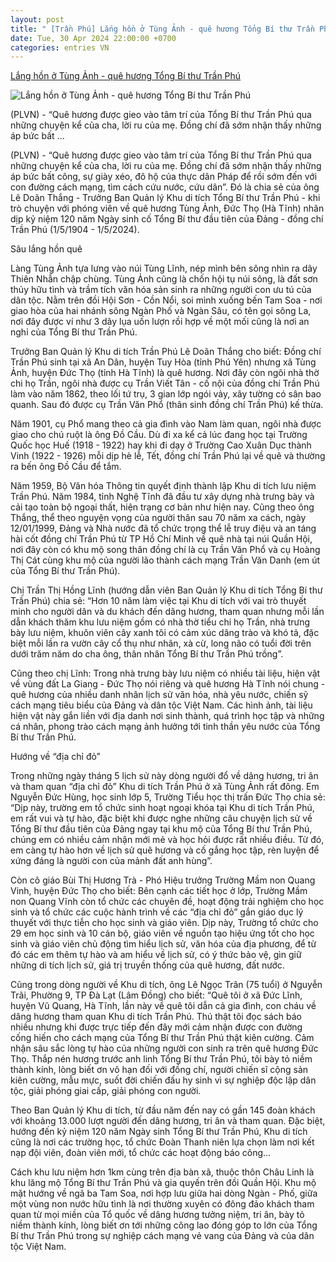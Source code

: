```yaml
---
layout: post
title: " [Trần Phú] Lắng hồn ở Tùng Ảnh - quê hương Tổng Bí thư Trần Phú"
date: Tue, 30 Apr 2024 22:00:00 +0700
categories: entries VN
---
```

[Lắng hồn ở Tùng Ảnh - quê hương Tổng Bí thư Trần Phú](https://baophapluat.vn/lang-hon-o-tung-anh-que-huong-tong-bi-thu-tran-phu-post511190.html)

![Lắng hồn ở Tùng Ảnh - quê hương Tổng Bí thư Trần Phú](https://image.baophapluat.vn/1200x630/Uploaded/2024/vngtsu/2024_04_29/anh-1-7502.jpg)

(PLVN) - “Quê hương được gieo vào tâm trí của Tổng Bí thư Trần Phú qua những chuyện kể của cha, lời ru của mẹ. Đồng chí đã sớm nhận thấy những áp bức bất ...

(PLVN) - “Quê hương được gieo vào tâm trí của Tổng Bí thư Trần Phú qua những chuyện kể của cha, lời ru của mẹ. Đồng chí đã sớm nhận thấy những áp bức bất công, sự giày xéo, đô hộ của thực dân Pháp để rồi sớm đến với con đường cách mạng, tìm cách cứu nước, cứu dân”. Đó là chia sẻ của ông Lê Doãn Thắng - Trưởng Ban Quản lý Khu di tích Tổng Bí thư Trần Phú - khi trò chuyện với phóng viên về quê hương Tùng Ảnh, Đức Thọ (Hà Tĩnh) nhân dịp kỷ niệm 120 năm Ngày sinh cố Tổng Bí thư đầu tiên của Đảng - đồng chí Trần Phú (1/5/1904 - 1/5/2024).

Sâu lắng hồn quê

Làng Tùng Ảnh tựa lưng vào núi Tùng Lĩnh, nép mình bên sông nhìn ra dãy Thiên Nhẫn chập chùng. Tùng Ảnh cũng là chốn hội tụ núi sông, là đất sơn thủy hữu tình và trầm tích văn hóa sản sinh ra những người con ưu tú của dân tộc. Nằm trên đồi Hội Sơn - Cồn Nổi, soi mình xuống bến Tam Soa - nơi giao hòa của hai nhánh sông Ngàn Phố và Ngàn Sâu, có tên gọi sông La, nơi đây được ví như 3 dãy lụa uốn lượn rồi hợp về một mối cũng là nơi an nghỉ của Tổng Bí thư Trần Phú.

Trưởng Ban Quản lý Khu di tích Trần Phú Lê Doãn Thắng cho biết: Đồng chí Trần Phú sinh tại xã An Dân, huyện Tuy Hòa (tỉnh Phú Yên) nhưng xã Tùng Ảnh, huyện Đức Thọ (tỉnh Hà Tĩnh) là quê hương. Nơi đây còn ngôi nhà thờ chi họ Trần, ngôi nhà được cụ Trần Viết Tân - cố nội của đồng chí Trần Phú làm vào năm 1862, theo lối tứ trụ, 3 gian lớp ngói vảy, xây tường có sân bao quanh. Sau đó được cụ Trần Văn Phổ (thân sinh đồng chí Trần Phú) kế thừa.

Năm 1901, cụ Phổ mang theo cả gia đình vào Nam làm quan, ngôi nhà được giao cho chú ruột là ông Đồ Cầu. Dù đi xa kể cả lúc đang học tại Trường Quốc học Huế (1918 - 1922) hay khi đi dạy ở Trường Cao Xuân Dục thành Vinh (1922 - 1926) mỗi dịp hè lễ, Tết, đồng chí Trần Phú lại về quê và thường ra bến ông Đồ Cầu để tắm.

Năm 1959, Bộ Văn hóa Thông tin quyết định thành lập Khu di tích lưu niệm Trần Phú. Năm 1984, tỉnh Nghệ Tĩnh đã đầu tư xây dựng nhà trưng bày và cải tạo toàn bộ ngoại thất, hiện trạng cơ bản như hiện nay. Cũng theo ông Thắng, thể theo nguyện vọng của người thân sau 70 năm xa cách, ngày 12/01/1999, Đảng và Nhà nước đã tổ chức trọng thể lễ truy điệu và an táng hài cốt đồng chí Trần Phú từ TP Hồ Chí Minh về quê nhà tại núi Quần Hội, nơi đây còn có khu mộ song thân đồng chí là cụ Trần Văn Phổ và cụ Hoàng Thị Cát cùng khu mộ của người lão thành cách mạng Trần Văn Danh (em út của Tổng Bí thư Trần Phú).

Chị Trần Thị Hồng Lĩnh (hướng dẫn viên Ban Quản lý Khu di tích Tổng Bí thư Trần Phú) chia sẻ: “Hơn 10 năm làm việc tại Khu di tích với vai trò thuyết minh cho người dân và du khách đến dâng hương, tham quan nhưng mỗi lần dẫn khách thăm khu lưu niệm gồm có nhà thờ tiểu chi họ Trần, nhà trưng bày lưu niệm, khuôn viên cây xanh tôi có cảm xúc dâng trào và khó tả, đặc biệt mỗi lần ra vườn cây cổ thụ như nhãn, xà cừ, long não có tuổi đời trên dưới trăm năm do cha ông, thân nhân Tổng Bí thư Trần Phú trồng”.

Cũng theo chị Lĩnh: Trong nhà trưng bày lưu niệm có nhiều tài liệu, hiện vật về vùng đất La Giang - Đức Thọ nói riêng và quê hương Hà Tĩnh nói chung - quê hương của nhiều danh nhân lịch sử văn hóa, nhà yêu nước, chiến sỹ cách mạng tiêu biểu của Đảng và dân tộc Việt Nam. Các hình ảnh, tài liệu hiện vật này gắn liền với địa danh nơi sinh thành, quá trình học tập và những cá nhân, phong trào cách mạng ảnh hưởng tới tinh thần yêu nước của Tổng Bí thư Trần Phú.

Hướng về “địa chỉ đỏ”

Trong những ngày tháng 5 lịch sử này dòng người đổ về dâng hương, tri ân và tham quan “địa chỉ đỏ” Khu di tích Trần Phú ở xã Tùng Ảnh rất đông. Em Nguyễn Đức Hùng, học sinh lớp 5, Trường Tiểu học thị trấn Đức Thọ chia sẻ: “Dịp này, trường em tổ chức sinh hoạt ngoại khóa tại Khu di tích Trần Phú, em rất vui và tự hào, đặc biệt khi được nghe những câu chuyện lịch sử về Tổng Bí thư đầu tiên của Đảng ngay tại khu mộ của Tổng Bí thư Trần Phú, chúng em có nhiều cảm nhận mới mẻ và học hỏi được rất nhiều điều. Từ đó, em càng tự hào hơn về lịch sử quê hương và cố gắng học tập, rèn luyện để xứng đáng là người con của mảnh đất anh hùng”.

Còn cô giáo Bùi Thị Hương Trà - Phó Hiệu trưởng Trường Mầm non Quang Vinh, huyện Đức Thọ cho biết: Bên cạnh các tiết học ở lớp, Trường Mầm non Quang Vĩnh còn tổ chức các chuyên đề, hoạt động trải nghiệm cho học sinh và tổ chức các cuộc hành trình về các “địa chỉ đỏ” gắn giáo dục lý thuyết với thực tiễn cho học sinh và giáo viên. Dịp này, Trường tổ chức cho 29 em học sinh và 10 cán bộ, giáo viên về nguồn tạo hiệu ứng tốt cho học sinh và giáo viên chủ động tìm hiểu lịch sử, văn hóa của địa phương, để từ đó các em thêm tự hào và am hiểu về lịch sử, có ý thức bảo vệ, gìn giữ những di tích lịch sử, giá trị truyền thống của quê hương, đất nước.

Cũng trong dòng người về Khu di tích, ông Lê Ngọc Trân (75 tuổi) ở Nguyễn Trãi, Phường 9, TP Đà Lạt (Lâm Đồng) cho biết: “Quê tôi ở xã Đức Lĩnh, huyện Vũ Quang, Hà Tĩnh, lần này về quê tôi dẫn cả gia đình, con cháu về dâng hương tham quan Khu di tích Trần Phú. Thú thật tôi đọc sách báo nhiều nhưng khi được trực tiếp đến đây mới cảm nhận được con đường cống hiến cho cách mạng của Tổng Bí thư Trần Phú thật kiên cường. Cảm nhận sâu sắc lòng tự hào của những người con sinh ra trên quê hương Đức Thọ. Thắp nén hương trước anh linh Tổng Bí thư Trần Phú, tôi bày tỏ niềm thành kính, lòng biết ơn vô hạn đối với đồng chí, người chiến sĩ cộng sản kiên cường, mẫu mực, suốt đời chiến đấu hy sinh vì sự nghiệp độc lập dân tộc, giải phóng giai cấp, giải phóng con người.

Theo Ban Quản lý Khu di tích, từ đầu năm đến nay có gần 145 đoàn khách với khoảng 13.000 lượt người đến dâng hương, tri ân và tham quan. Đặc biệt, hướng đến kỷ niệm 120 năm Ngày sinh Tổng Bí thư Trần Phú, Khu di tích cũng là nơi các trường học, tổ chức Đoàn Thanh niên lựa chọn làm nơi kết nạp đội viên, đoàn viên mới, tổ chức các hoạt động báo công…

Cách khu lưu niệm hơn 1km cùng trên địa bàn xã, thuộc thôn Châu Linh là khu lăng mộ Tổng Bí thư Trần Phú và gia quyến trên đồi Quần Hội. Khu mộ mặt hướng về ngã ba Tam Soa, nơi hợp lưu giữa hai dòng Ngàn - Phố, giữa một vùng non nước hữu tình là nơi thường xuyên có đông đảo khách tham quan từ mọi miền của Tổ quốc về dâng hương tưởng niệm, tri ân, bày tỏ niềm thành kính, lòng biết ơn tới những công lao đóng góp to lớn của Tổng Bí thư Trần Phú trong sự nghiệp cách mạng vẻ vang của Đảng và của dân tộc Việt Nam.

